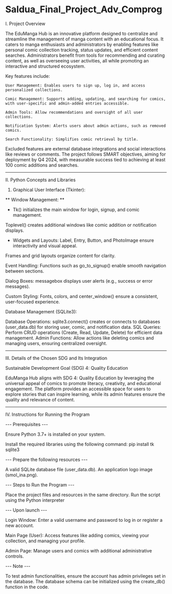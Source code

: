 # Saldua_Final_Project_Adv_Comprog

I. Project Overview

  The EduManga Hub is an innovative platform designed to centralize and streamline the management of manga content with an educational focus. It caters to manga enthusiasts and administrators by enabling features like personal comic collection tracking, status updates, and efficient content searches. Administrators benefit from tools for recommending and curating content, as well as overseeing user activities, all while promoting an interactive and structured ecosystem.

Key features include:

    User Management: Enables users to sign up, log in, and access personalized collections.

    Comic Management: Supports adding, updating, and searching for comics, with user-specific and admin-added entries accessible.

    Admin Tools: Allow recommendations and oversight of all user collections.

    Notification System: Alerts users about admin actions, such as removed comics.

    Search Functionality: Simplifies comic retrieval by title.

Excluded features are external database integrations and social interactions like reviews or comments. The project follows SMART objectives, aiming for deployment by Q4 2024, with measurable success tied to achieving at least 100 comic additions and searches.

-------------------------------------------------------------------------------------------------------------------------------------------------------------

II. Python Concepts and Libraries

1. Graphical User Interface (Tkinter):

  ** Window Management: **
  *   Tk() initializes the main window for login, signup, and comic management.
  
   Toplevel() creates additional windows like comic addition or notification displays.

* Widgets and Layouts:
    Label, Entry, Button, and PhotoImage ensure interactivity and visual appeal.
  
Frames and grid layouts organize content for clarity.

Event Handling:
Functions such as go_to_signup() enable smooth navigation between sections.

Dialog Boxes:
messagebox displays user alerts (e.g., success or error messages).

Custom Styling:
Fonts, colors, and center_window() ensure a consistent, user-focused experience.

Database Management (SQLite3):

Database Operations:
sqlite3.connect() creates or connects to databases (user_data.db) for storing user, comic, and notification data.
SQL Queries:
Perform CRUD operations (Create, Read, Update, Delete) for efficient data management.
Admin Functions:
Allow actions like deleting comics and managing users, ensuring centralized oversight.

-------------------------------------------------------------------------------------------------------------------------------------------------------------

III. Details of the Chosen SDG and Its Integration

Sustainable Development Goal (SDG) 4: Quality Education


  EduManga Hub aligns with SDG 4: Quality Education by leveraging the universal appeal of comics to promote literacy, creativity, and educational engagement. The platform provides an accessible space for users to explore stories that can inspire learning, while its admin features ensure the quality and relevance of content.

-------------------------------------------------------------------------------------------------------------------------------------------------------------

IV. Instructions for Running the Program

--- Prerequisites ---

Ensure Python 3.7+ is installed on your system.

Install the required libraries using the following command:
pip install tk sqlite3


--- Prepare the following resources ---

A valid SQLite database file (user_data.db).
An application logo image (smol_ina.png).


--- Steps to Run the Program ---

Place the project files and resources in the same directory.
Run the script using the Python interpreter


--- Upon launch ---


Login Window: Enter a valid username and password to log in or register a new account.


Main Page (User): Access features like adding comics, viewing your collection, and managing your profile.


Admin Page: Manage users and comics with additional administrative controls.


--- Note ---

To test admin functionalities, ensure the account has admin privileges set in the database.
The database schema can be initialized using the create_db() function in the code.
